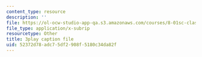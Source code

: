 ```yaml
---
content_type: resource
description: ''
file: https://ol-ocw-studio-app-qa.s3.amazonaws.com/courses/8-01sc-classical-mechanics-fall-2016/52372d78adc75df2908f5180c34da82f_yLb_a1EE888.vtt
file_type: application/x-subrip
resourcetype: Other
title: 3play caption file
uid: 52372d78-adc7-5df2-908f-5180c34da82f
---
```

